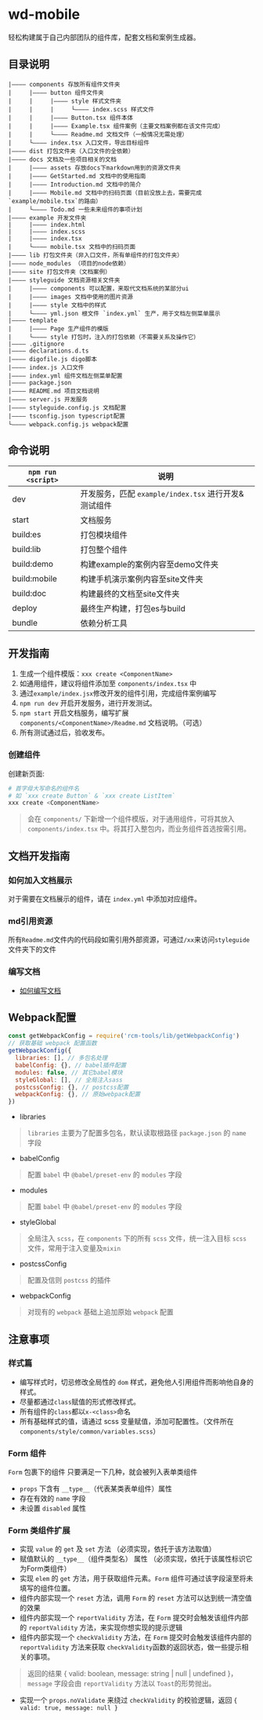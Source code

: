 # wd-mobile
轻松构建属于自己内部团队的组件库，配套文档和案例生成器。

## 目录说明
```
|———— components 存放所有组件文件夹
|     |———— button 组件文件夹
|     |     |———— style 样式文件夹
|     |     |     └———— index.scss 样式文件
|     |     |———— Button.tsx 组件本体
|     |     |———— Example.tsx 组件案例（主要文档案例都在该文件完成）
|     |     └———— Readme.md 文档文件（一般情况无需处理）
|     └———— index.tsx 入口文件，导出目标组件
|———— dist 打包文件夹（入口文件的全依赖）
|———— docs 文档及一些项目相关的文档
|     |———— assets 存放docs下markdown用到的资源文件夹
|     |———— GetStarted.md 文档中的使用指南
|     |———— Introduction.md 文档中的简介
|     |———— Mobile.md 文档中的扫码页面（目前没放上去，需要完成 `example/mobile.tsx`的路由）
|     └———— Todo.md 一些未来组件的事项计划
|———— example 开发文件夹
|     |———— index.html 
|     |———— index.scss
|     |———— index.tsx
|     └———— mobile.tsx 文档中的扫码页面
|———— lib 打包文件夹（非入口文件，所有单组件的打包文件夹）
|———— node_modules （项目的node依赖）
|———— site 打包文件夹（文档案例）
|———— styleguide 文档资源相关文件夹
|     |———— components 可以配置，来取代文档系统的某部分ui
|     |———— images 文档中使用的图片资源
|     |———— style 文档中的样式
|     └———— yml.json 根文件 `index.yml` 生产，用于文档左侧菜单展示
|———— template 
|     |———— Page 生产组件的模版
|     └———— style 打包时，注入的打包依赖（不需要关系及操作它）
|———— .gitignore 
|———— declarations.d.ts 
|———— digofile.js digo脚本
|———— index.js 入口文件
|———— index.yml 组件文档左侧菜单配置
|———— package.json
|———— README.md 项目文档说明
|———— server.js 开发服务
|———— styleguide.config.js 文档配置
|———— tsconfig.json typescript配置
└———— webpack.config.js webpack配置
```      

## 命令说明
|`npm run <script>`|说明|
|------------------|---|
|dev|开发服务，匹配 `example/index.tsx` 进行开发&测试组件|
|start|文档服务|
|build:es|打包模块组件|
|build:lib|打包整个组件|
|build:demo|构建example的案例内容至demo文件夹|
|build:mobile|构建手机演示案例内容至site文件夹|
|build:doc|构建最终的文档至site文件夹|
|deploy|最终生产构建，打包es与build|
|bundle|依赖分析工具|

## 开发指南
1. 生成一个组件模版：`xxx create <ComponentName>`
2. 如通用组件，建议将组件添加至 `components/index.tsx` 中
3. 通过`example/index.jsx`修改开发的组件引用，完成组件案例编写
4. `npm run dev` 开启开发服务，进行开发测试。
5. `npm start` 开启文档服务，编写扩展 `components/<ComponentName>/Readme.md` 文档说明。（可选）
6. 所有测试通过后，验收发布。

### 创建组件
创建新页面:
```bash
# 首字母大写命名的组件名
# 如 `xxx create Button` & `xxx create ListItem`
xxx create <ComponentName>
```

> 会在 `components/` 下新增一个组件模版，对于通用组件，可将其放入 `components/index.tsx` 中。将其打入整包内，而业务组件首选按需引用。

## 文档开发指南

### 如何加入文档展示
对于需要在文档展示的组件，请在 `index.yml` 中添加对应组件。

### md引用资源
所有`Readme.md`文件内的代码段如需引用外部资源，可通过`/xx`来访问`styleguide`文件夹下的文件

### 编写文档
- [如何编写文档](https://react-styleguidist.js.org/docs/documenting.html#public-methods)

## Webpack配置
```javascript
const getWebpackConfig = require('rcm-tools/lib/getWebpackConfig') 
// 获取基础 webpack 配置函数
getWebpackConfig({
  libraries: [], // 多包名处理
  babelConfig: {}, // babel插件配置
  modules: false, // 其它babel模块
  styleGlobal: [], // 全局注入sass
  postcssConfig: {}, // postcss配置
  webpackConfig: {}, // 原始webpack配置
})
```

- libraries
> `libraries` 主要为了配置多包名，默认读取根路径 `package.json` 的 `name` 字段

- babelConfig
> 配置 `babel` 中 `@babel/preset-env` 的 `modules` 字段

- modules
> 配置 `babel` 中 `@babel/preset-env` 的 `modules` 字段

- styleGlobal
> 全局注入 `scss`，在 `components` 下的所有 `scss` 文件，统一注入目标 `scss` 文件，常用于注入变量及`mixin`

- postcssConfig
> 配置及信则 `postcss` 的插件

- webpackConfig
> 对现有的 `webpack` 基础上追加原始 `webpack` 配置

## 注意事项

### 样式篇
- 编写样式时，切忌修改全局性的 `dom` 样式，避免他人引用组件而影响他自身的样式。
- 尽量都通过`class`赋值的形式修改样式。
- 所有组件的`class`都以`x-<class>`命名
- 所有基础样式的值，请通过 scss 变量赋值，添加可配置性。（文件所在 `components/style/common/variables.scss`）

### Form 组件
`Form` 包裹下的组件 只要满足一下几种，就会被列入表单类组件
- `props` 下含有 `__type__`（代表某类表单组件）属性
- 存在有效的 `name` 字段
- 未设置 `disabled` 属性

### Form 类组件扩展
- 实现 `value` 的 `get` 及 `set` 方法 （必须实现，依托于该方法取值）
- 赋值默认的 `__type__`（组件类型名） 属性 （必须实现，依托于该属性标识它为Form类组件）
- 实现 `elem` 的 `get` 方法，用于获取组件元素。`Form` 组件可通过该字段滚至将未填写的组件位置。
- 组件内部实现一个 `reset` 方法，调用 `Form` 的 `reset` 方法可以达到统一清空值的效果
- 组件内部实现一个 `reportValidity` 方法，在 `Form` 提交时会触发该组件内部的 `reportValidity` 方法，来实现你想实现的提示逻辑
- 组件内部实现一个 `checkValidity` 方法，在 `Form` 提交时会触发该组件内部的 `reportValidity` 方法来获取 `checkValidity`函数的返回状态，做一些提示相关的事项。
> 返回的结果 { valid: boolean, message: string | null | undefined }，`message` 字段会由 `reportValidity` 方法以 `Toast`的形势抛出。
- 实现一个 `props.noValidate` 来绕过 `checkValidity` 的校验逻辑，返回 `{ valid: true, message: null }`
